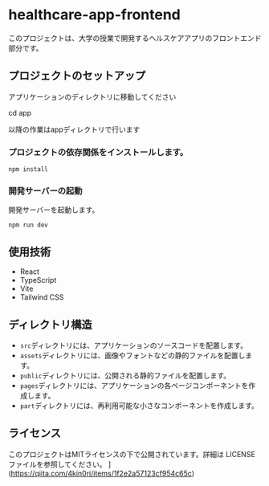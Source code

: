 # healthcare-app-frontend

このプロジェクトは、大学の授業で開発するヘルスケアアプリのフロントエンド部分です。

## プロジェクトのセットアップ
アプリケーションのディレクトリに移動してください

cd app

以降の作業はappディレクトリで行います


### プロジェクトの依存関係をインストールします。

```
npm install
```

### 開発サーバーの起動

開発サーバーを起動します。

```
npm run dev
```


## 使用技術

- React
- TypeScript
- Vite
- Tailwind CSS

## ディレクトリ構造
- `src`ディレクトリには、アプリケーションのソースコードを配置します。
- `assets`ディレクトリには、画像やフォントなどの静的ファイルを配置します。
- `public`ディレクトリには、公開される静的ファイルを配置します。
- `pages`ディレクトリには、アプリケーションの各ページコンポーネントを作成します。
- `part`ディレクトリには、再利用可能な小さなコンポーネントを作成します。


## ライセンス

このプロジェクトはMITライセンスの下で公開されています。詳細は LICENSE ファイルを参照してください。
](https://qiita.com/4kin0ri/items/1f2e2a57123cf954c65c)
